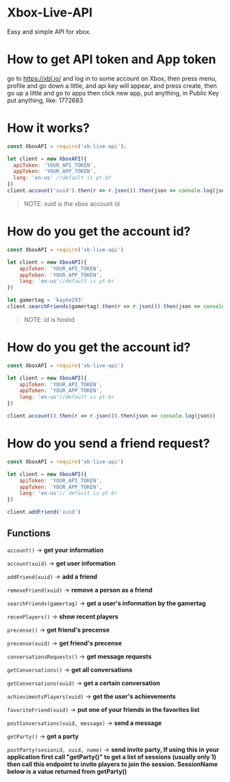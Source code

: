 # Xbox-Live-API
Easy and simple API for xbox.

# How to get API token and App token 

go to https://xbl.io/ and log in to some account on Xbox, then press menu, profile and go down a little, and api key will appear, and press create, then go up a little and go to apps then click new app, put anything, in Public Key put anything, like: 1772683 


# How it works? 

```js
const XboxAPI = require('xb-live-api');

let client = new XboxAPI({
  apiToken: 'YOUR_API_TOKEN',
  appToken: 'YOUR_APP_TOKEN',
  lang: 'en-us' //default is pt-br
})
client.account('xuid').then(r => r.json()).then(json => console.log(json))
```
> NOTE: xuid is the xbox account id

# How do you get the account id?

```js
const XboxAPI = require('xb-live-api')

let client = new XboxAPI({
	apiToken: 'YOUR_API_TOKEN',
	appToken: 'YOUR_APP_TOKEN',
	lang: 'en-us'//default is pt-br
})

let gamertag = 'kayke293'
client.searchFriends(gamertag).then(r => r.json()).then(json => console.log(json))
```
> NOTE: id is hostid 

# How do you get the account id?

```js
const XboxAPI = require('xb-live-api')

let client = new XboxAPI({
	apiToken: 'YOUR_API_TOKEN',
	appToken: 'YOUR_APP_TOKEN',
	lang: 'en-us'//default is pt-br
})

client.account().then(r => r.json()).then(json => console.log(json))
```
# How do you send a friend request? 

```js
const XboxAPI = require('xb-live-api')

let client = new XboxAPI({
	apiToken: 'YOUR_API_TOKEN',
	appToken: 'YOUR_APP_TOKEN',
	lang: 'en-us'// default is pt-br
})

client.addFriend('xuid')
```

## Functions

`account()` -> **get your information**

`account(xuid)` -> **get user information**

`addFriend(xuid)` -> **add a friend**

`removeFriend(xuid)` -> **remove a person as a friend**

`searchFriends(gamertag)` -> **get a user's information by the gamertag**

`recenPlayers()` -> **show recent players**

`precense()` -> **get friend's precense**

`precense(xuid)` -> **get friend's precense**

`conversationsRequests()` -> **get message requests**

`getConversations()` -> **get all conversations**

`getConversations(xuid)` -> **get a certain conversation**

`achievimentsPlayers(xuid)` -> **get the user's achievements**

`favoriteFriend(xuid)` -> **put one of your friends in the favorites list**

`postConversations(xuid, message)` -> **send a message**

`getParty()` -> **get a party**

`postParty(sesionid, xuid, name)` -> **send invite party, If using this in your application first call "getParty()" to get a list of sessions (usually only 1) then call this endpoint to invite players to join the session. SessionName below is a value returned from getParty()**
